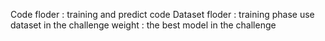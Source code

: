 Code floder : training and predict code
Dataset floder : training phase use dataset in the challenge
weight : the best model in the challenge
